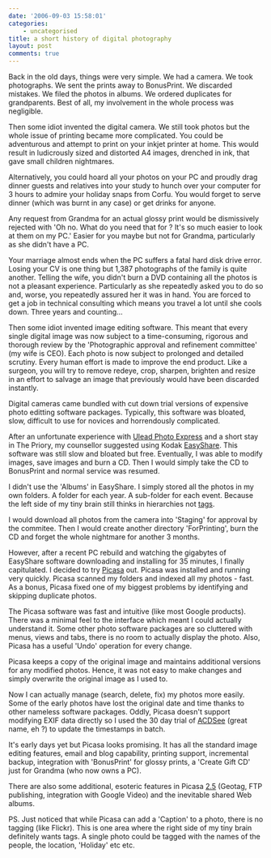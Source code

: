 ```yaml
---
date: '2006-09-03 15:58:01'
categories:
    - uncategorised
title: a short history of digital photography
layout: post
comments: true
---
```

Back in the old days, things were very simple. We had a camera. We took
photographs. We sent the prints away to BonusPrint. We discarded
mistakes. We filed the photos in albums. We ordered duplicates for
grandparents. Best of all, my involvement in the whole process was
negligible.

Then some idiot invented the digital camera. We still took photos but
the whole issue of printing became more complicated. You could be
adventurous and attempt to print on your inkjet printer at home. This
would result in ludicrously sized and distorted A4 images, drenched in
ink, that gave small children nightmares.

Alternatively, you could hoard all your photos on your PC and proudly
drag dinner guests and relatives into your study to hunch over your
computer for 3 hours to admire your holiday snaps from Corfu. You would
forget to serve dinner (which was burnt in any case) or get drinks for
anyone.

Any request from Grandma for an actual glossy print would be
dismissively rejected with 'Oh no. What do you need that for ? It's so
much easier to look at them on my PC.' Easier for you maybe but not for
Grandma, particularly as she didn't have a PC.

Your marriage almost ends when the PC suffers a fatal hard disk drive
error. Losing your CV is one thing but 1,387 photographs of the family
is quite another. Telling the wife, you didn't burn a DVD containing all
the photos is not a pleasant experience. Particularly as she repeatedly
asked you to do so and, worse, you repeatedly assured her it was in
hand. You are forced to get a job in technical consulting which means
you travel a lot until she cools down. Three years and counting...

Then some idiot invented image editing software. This meant that every
single digital image was now subject to a time-consuming, rigorous and
thorough review by the 'Photographic approval and refinement committee'
(my wife is CEO). Each photo is now subject to prolonged and detailed
scrutiny. Every human effort is made to improve the end product. Like a
surgeon, you will try to remove redeye, crop, sharpen, brighten and
resize in an effort to salvage an image that previously would have been
discarded instantly.

Digital cameras came bundled with cut down trial versions of expensive
photo editting software packages. Typically, this software was bloated,
slow, difficult to use for novices and horrendously complicated.

After an unfortunate experience with [Ulead Photo
Express](http://www.ulead.com/pe/runme.htm) and a short stay in The
Priory, my counsellor suggested using Kodak
[EasyShare](http://www.kodak.com/eknec/PageQuerier.jhtml?pq-locale=en_GB&pq-path=130&CID=go&idhbx=f_p_easysharesw&_requestid=5771).
This software was still slow and bloated but free. Eventually, I was
able to modify images, save images and burn a CD. Then I would simply
take the CD to BonusPrint and normal service was resumed.

I didn't use the 'Albums' in EasyShare. I simply stored all the photos
in my own folders. A folder for each year. A sub-folder for each event.
Because the left side of my tiny brain still thinks in hierarchies not
[tags](http://www.nbrightside.com/blog/2006/03/02/tags-categories-and-labels/).

I would download all photos from the camera into 'Staging' for approval
by the commitee. Then I would create another directory 'ForPrinting',
burn the CD and forget the whole nightmare for another 3 months.

However, after a recent PC rebuild and watching the gigabytes of
EasyShare software downloading and installing for 35 minutes, I finally
capitulated. I decided to try [Picasa](http://picasa.google.com/) out.
Picasa was installed and running very quickly. Picasa scanned my folders
and indexed all my photos - fast. As a bonus, Picasa fixed one of my
biggest problems by identifying and skipping duplicate photos.

The Picasa software was fast and intuitive (like most Google products).
There was a minimal feel to the interface which meant I could actually
understand it. Some other photo software packages are so cluttered with
menus, views and tabs, there is no room to actually display the photo.
Also, Picasa has a useful 'Undo' operation for every change.

Picasa keeps a copy of the original image and maintains additional
versions for any modified photos. Hence, it was not easy to make changes
and simply overwrite the original image as I used to.

Now I can actually manage (search, delete, fix) my photos more easily.
Some of the early photos have lost the original date and time thanks to
other nameless software packages. Oddly, Picasa doesn't support
modifying EXIF data directly so I used the 30 day trial of
[ACDSee](http://www.acdsee.com/) (great name, eh ?) to update the
timestamps in batch.

It's early days yet but Picasa looks promising. It has all the standard
image editing features, email and blog capability, printing support,
incremental backup, integration with 'BonusPrint' for glossy prints, a
'Create Gift CD' just for Grandma (who now owns a PC).

There are also some additional, esoteric features in Picasa
[2.5](http://googlesystem.blogspot.com/2006/08/picasa-25-has-interesting-features.html)
(Geotag, FTP publishing, integration with Google Video) and the
inevitable shared Web albums.

PS. Just noticed that while Picasa can add a 'Caption' to a photo, there
is no tagging (like Flickr). This is one area where the right side of my
tiny brain definitely wants tags. A single photo could be tagged with
the names of the people, the location, 'Holiday' etc etc.
